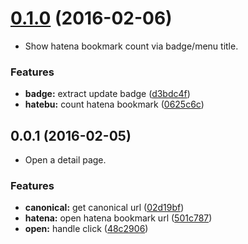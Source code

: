 <a name="0.1.0"></a>
# [0.1.0](https://github.com/dogwalk/firefox-page-for-hatena-bookmark/compare/v0.0.1...v0.1.0) (2016-02-06)

* Show hatena bookmark count via badge/menu title.


### Features

* **badge:** extract update badge ([d3bdc4f](https://github.com/dogwalk/firefox-page-for-hatena-bookmark/commit/d3bdc4f))
* **hatebu:** count hatena bookmark ([0625c6c](https://github.com/dogwalk/firefox-page-for-hatena-bookmark/commit/0625c6c))



<a name="0.0.1"></a>
## 0.0.1 (2016-02-05)

* Open a detail page.


### Features

* **canonical:** get canonical url ([02d19bf](https://github.com/dogwalk/firefox-page-for-hatena-bookmark/commit/02d19bf))
* **hatena:** open hatena bookmark url ([501c787](https://github.com/dogwalk/firefox-page-for-hatena-bookmark/commit/501c787))
* **open:** handle click ([48c2906](https://github.com/dogwalk/firefox-page-for-hatena-bookmark/commit/48c2906))



